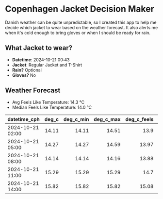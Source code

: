 
# Copenhagen Jacket Decision Maker

Danish weather can be quite unpredictable, so I created this app to help me decide which jacket to wear based on the weather forecast. 
It also alerts me when it's cold enough to bring gloves or when I should be ready for rain.

## What Jacket to wear?

- **Datetime**: 2024-10-21 00:43
- **Jacket**: Regular Jacket and T-Shirt
- **Rain?** Optional
- **Gloves?** No

## Weather Forecast
- Avg Feels Like Temperature: 14.3 °C
- Median Feels Like Temperature: 14.0 °C

| datetime_cph     |   deg_c |   deg_c_min |   deg_c_max |   deg_c_feels | weather   | wind   | rain   |
|:-----------------|--------:|------------:|------------:|--------------:|:----------|:-------|:-------|
| 2024-10-21 02:00 |   14.11 |       14.11 |       14.51 |         13.9  | Rain      | High   | Low    |
| 2024-10-21 05:00 |   14.27 |       14.27 |       14.59 |         13.97 | Clouds    | High   | None   |
| 2024-10-21 08:00 |   14.14 |       14.14 |       14.16 |         13.88 | Clouds    | High   | None   |
| 2024-10-21 11:00 |   15.29 |       15.29 |       15.29 |         14.7  | Clouds    | High   | None   |
| 2024-10-21 14:00 |   15.82 |       15.82 |       15.82 |         15.08 | Clouds    | High   | None   |
        
